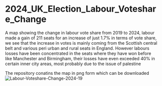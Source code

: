 # 2024_UK_Election_Labour_Voteshare_Change
A map showing the change in labour vote share from 2019 to 2024, labour made a gain of 211 seats for an increase
of just 1.7% in terms of vote share, we see that the increase in votes is mainly coming from the Scottish central
belt and various peri urban and rural seats in England. However labours losses have been concentrated in the seats
where they have won before like Manchester and Birmingham, their losses have even exceeded 40% in certain inner city 
areas, most probably due to the issue of palestine

The repository conatins the map in png form which can be downloaded
![Labour-Voteshare-Change-2024-19](https://github.com/user-attachments/assets/955e62eb-1ef2-488e-be0a-fe6b2a58283b)
